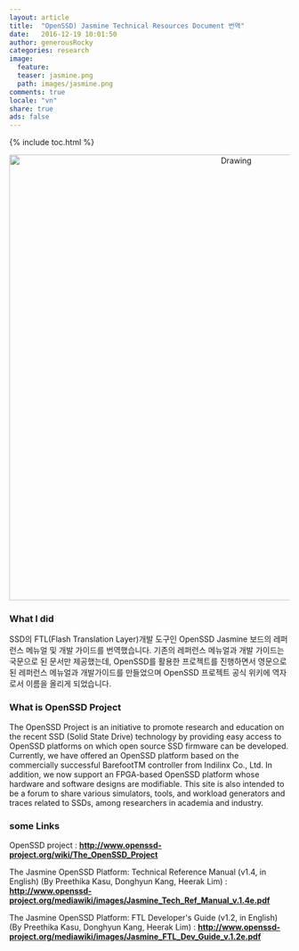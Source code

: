 ```yaml
---
layout: article
title:  "OpenSSD) Jasmine Technical Resources Document 번역"
date:   2016-12-19 10:01:50
author: generousRocky
categories: research
image:
  feature:
  teaser: jasmine.png
  path: images/jasmine.png
comments: true
locale: "vn"
share: true
ads: false
---
```


{% include toc.html %}



<p style="text-align: center;">
	<img src="{{ site.url }}/images/jasmine.png" alt="Drawing" style="width: 800px;"/>
</p>

### What I did
SSD의 FTL(Flash Translation Layer)개발 도구인 OpenSSD Jasmine 보드의 레퍼런스 메뉴얼 및 개발 가이드를 번역했습니다. 기존의 레퍼런스 메뉴얼과 개발 가이드는 국문으로 된 문서만 제공했는데, OpenSSD를 활용한 프로젝트를 진행하면서 영문으로 된 레퍼런스 메뉴얼과 개발가이드를 만들었으며  OpenSSD 프로젝트 공식 위키에 역자로서 이름을 올리게 되었습니다.

### What is OpenSSD Project
The OpenSSD Project is an initiative to promote research and education on the recent SSD (Solid State Drive) technology by providing easy access to OpenSSD platforms on which open source SSD firmware can be developed. Currently, we have offered an OpenSSD platform based on the commercially successful BarefootTM controller from Indilinx Co., Ltd. In addition, we now support an FPGA-based OpenSSD platform whose hardware and software designs are modifiable. This site is also intended to be a forum to share various simulators, tools, and workload generators and traces related to SSDs, among researchers in academia and industry.

### some Links
OpenSSD project :
**<http://www.openssd-project.org/wiki/The_OpenSSD_Project>**

The Jasmine OpenSSD Platform: Technical Reference Manual (v1.4, in English) (By Preethika Kasu, Donghyun Kang, Heerak Lim) :
**<http://www.openssd-project.org/mediawiki/images/Jasmine_Tech_Ref_Manual_v.1.4e.pdf>**

The Jasmine OpenSSD Platform: FTL Developer's Guide (v1.2, in English) (By Preethika Kasu, Donghyun Kang, Heerak Lim) :
**<http://www.openssd-project.org/mediawiki/images/Jasmine_FTL_Dev_Guide_v.1.2e.pdf>**
